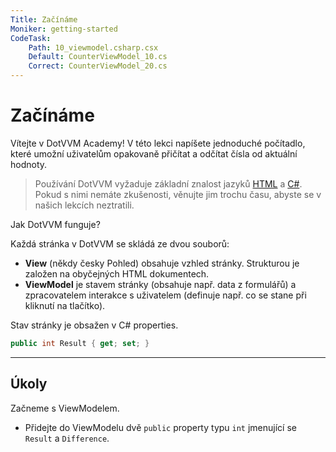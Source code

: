 ```yaml
---
Title: Začínáme
Moniker: getting-started
CodeTask:
    Path: 10_viewmodel.csharp.csx
    Default: CounterViewModel_10.cs
    Correct: CounterViewModel_20.cs
---
```


# Začínáme

Vítejte v DotVVM Academy! V této lekci napíšete jednoduché počítadlo, které umožní uživatelům opakovaně přičítat a odčítat čísla od aktuální hodnoty.

> Používání DotVVM vyžaduje základní znalost jazyků [HTML](https://www.sololearn.com/Course/HTML/) a [C#](https://www.sololearn.com/Course/CSharp/). Pokud s nimi nemáte zkušenosti, věnujte jim trochu času, abyste se v našich lekcích neztratili.

Jak DotVVM funguje?

Každá stránka v DotVVM se skládá ze dvou souborů:

- __View__ (někdy česky Pohled) obsahuje vzhled stránky. Strukturou je založen na obyčejných HTML dokumentech.
- __ViewModel__ je stavem stránky (obsahuje např. data z formulářů) a zpracovatelem interakce s uživatelem (definuje např. co se stane při kliknutí na tlačítko).

Stav stránky je obsažen v C# properties.

```csharp
public int Result { get; set; }
```

---

## Úkoly

Začneme s ViewModelem.

- Přidejte do ViewModelu dvě `public` property typu `int` jmenující se `Result` a `Difference`.
